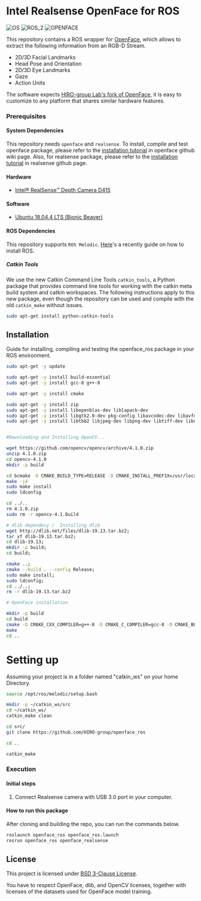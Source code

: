 # Intel Realsense OpenFace for ROS 

![OS](https://img.shields.io/badge/OS-Ubuntu_18.04-orange.svg) ![ROS_2](https://img.shields.io/badge/ROS-Melodic-brightgreen.svg) ![OPENFACE](https://img.shields.io/badge/OpenFace-2.2-lightgrey.svg)


This repository contains a ROS wrapper for [OpenFace](https://github.com/TadasBaltrusaitis/OpenFace), which allows to extract the following information from an RGB-D Stream.
- 2D/3D Facial Landmarks
- Head Pose and Orientation 
- 2D/3D Eye Landmarks
- Gaze
- Action Units



The software expects [ HIRO-group  Lab's fork of OpenFace](https://github.com/HIRO-group/openface_ros), it is easy to customize to any  platform that shares similar hardware features.


### Prerequisites

#### System Dependencies

This repository needs `openface` and `realsense`. To install, compile and test openface package, please refer to the [installation tutorial](https://github.com/TadasBaltrusaitis/OpenFace/wiki) in openface github wiki page. Also, for realsense package, please refer to the [installation tutorial](https://github.com/IntelRealSense/realsense-ros) in realsense github page.
#### Hardware
   *  [Intel® RealSense™ Depth Camera D415](https://www.intelrealsense.com/depth-camera-d415/)
#### Software   
   * [Ubuntu 18.04.4 LTS (Bionic Beaver)](https://releases.ubuntu.com/18.04/)

#### ROS Dependencies

This repository supports `ROS Melodic`. [Here](http://wiki.ros.org/melodic)'s a recently guide on how to install ROS.

##### Catkin Tools

We use the new Catkin Command Line Tools `catkin_tools`, a Python package that provides command line tools for working with the catkin meta build system and catkin workspaces. The following instructions apply to this new package, even though the repository can be used and compile with the old `catkin_make` without issues.

```sh
sudo apt-get install python-catkin-tools
```


## Installation

Guide for installing, compiling and testing the openface_ros package in your ROS environment.


```sh
sudo apt-get -y update

sudo apt-get -y install build-essential
sudo apt-get -y install gcc-8 g++-8

sudo apt-get -y install cmake

sudo apt-get -y install zip
sudo apt-get -y install libopenblas-dev liblapack-dev
sudo apt-get -y install libgtk2.0-dev pkg-config libavcodec-dev libavformat-dev
sudo apt-get -y install libtbb2 libjpeg-dev libpng-dev libtiff-dev libdc1394-22-dev


#Downloading and Installing OpenCV...

wget https://github.com/opencv/opencv/archive/4.1.0.zip
unzip 4.1.0.zip
cd opencv-4.1.0
mkdir -p build

cd bcmake -D CMAKE_BUILD_TYPE=RELEASE -D CMAKE_INSTALL_PREFIX=/usr/local -D WITH_TBB=ON -D WITH_CUDA=OFF -D BUILD_SHARED_LIBS=OFF ..
make -j4
sudo make install
sudo ldconfig

cd ../..
rm 4.1.0.zip
sudo rm -r opencv-4.1.0uild

# dlib dependecy /  Installing dlib
wget http://dlib.net/files/dlib-19.13.tar.bz2;
tar xf dlib-19.13.tar.bz2;
cd dlib-19.13;
mkdir -p build;
cd build;

cmake ..;
cmake --build . --config Release;
sudo make install;
sudo ldconfig;
cd ../..;    
rm -r dlib-19.13.tar.bz2 

# OpenFace installation

mkdir -p build
cd build
cmake -D CMAKE_CXX_COMPILER=g++-8 -D CMAKE_C_COMPILER=gcc-8 -D CMAKE_BUILD_TYPE=RELEASE ..
make
cd ..

```


 
# Setting up


Assuming your project is in a folder named "catkin_ws" on your home Directory.

```sh
source /opt/ros/melodic/setup.bash

mkdir -p ~/catkin_ws/src
cd ~/catkin_ws/
catkin_make clean

cd src/ 
git clone https://github.com/HIRO-group/openface_ros

cd ..

catkin_make 

```



### Execution 

#### Initial steps 

 1. Connect Realsense camera with USB 3.0 port in your computer.


#### How to run this package

After cloning and building the repo, you can run the commands below.

```sh
roslaunch openface_ros openface_ros.launch
rosrun openface_ros openface_realsense
```



## License
This project is licensed under [BSD 3-Clause License](LICENSE).

You have to respect OpenFace, dlib, and OpenCV licenses, together with licenses of the datasets used for OpenFace model training.
